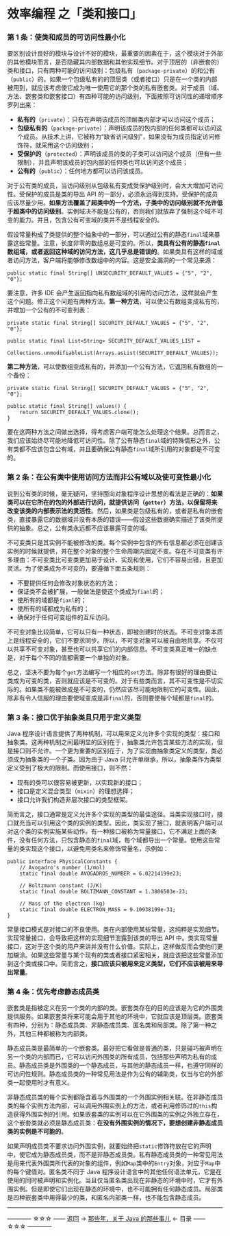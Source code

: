 # 效率编程 之「类和接口」

### 第 1 条：使类和成员的可访问性最小化

要区别设计良好的模块与设计不好的模块，最重要的因素在于，这个模块对于外部的其他模块而言，是否隐藏其内部数据和其他实现细节。对于顶层的（非嵌套的）类和接口，只有两种可能的访问级别：包级私有（`package-private`）的和公有（`public`）的。如果一个包级私有的的顶层类（或者接口）只是在一个类的内部被用到，就应该考虑使它成为唯一使用它的那个类的私有嵌套类。对于成员（域、方法、嵌套类和嵌套接口）有四种可能的访问级别，下面按照可访问性的递增顺序罗列出来：

- **私有的**（`private`）：只有在声明该成员的顶层类内部才可以访问这个成员；
- **包级私有的**（`package-private`）：声明该成员的包内部的任何类都可以访问这个成员。从技术上讲，它被称为“缺省访问级别”，如果没有为成员指定访问修饰符，就采用这个访问级别；
- **受保护的**（`protected`）：声明该成员的类的子类可以访问这个成员（但有一些限制），并且声明该成员的包内部的任何类也可以访问这个成员；
- **公有的**（`public`）：任何地方都可以访问该成员。

对于公有类的成员，当访问级别从包级私有变成受保护级别时，会大大增加可访问性。受保护的成员是类的导出 API 的一部分，必须永远得到支持。受保护的成员应该尽量少用。**如果方法覆盖了超类中的一个方法，子类中的访问级别就不允许低于超类中的访问级别**。实例域决不能是公有的，否则我们就放弃了强制这个域不可变的能力。并且，包含公有可变域的类并不是线程安全的。

假设常量构成了类提供的整个抽象中的一部分，可以通过公有的静态`final`域来暴露这些常量。注意，长度非零的数组总是可变的。所以，**类具有公有的静态`final`数组域，或者返回这种域的访问方法，这几乎总是错误的**。如果类具有这样的域或者访问方法，客户端将能够修改数组中的内容。这是安全漏洞的一个常见来源：

```
public static final String[] UNSECURITY_DEFAULT_VALUES = {"5", "2", "0"};
```

要注意，许多 IDE 会产生返回指向私有数组域的引用的访问方法，这样就会产生这个问题。修正这个问题有两种方法。**第一种方法**，可以使公有数组变成私有的，并增加一个公有的不可变列表：

```
private static final String[] SECURITY_DEFAULT_VALUES = {"5", "2", "0"};

public static final List<String> SECURITY_DEFAULT_VALUES_LIST =
            Collections.unmodifiableList(Arrays.asList(SECURITY_DEFAULT_VALUES));
```
**第二种方法**，可以使数组变成私有的，并添加一个公有方法，它返回私有数组的一个备份：

```
private static final String[] SECURITY_DEFAULT_VALUES = {"5", "2", "0"};

public static final String[] values() {
    return SECURITY_DEFAULT_VALUES.clone();
}
```
要在这两种方法之间做出选择，得考虑客户端可能怎么处理这个结果。总而言之，我们应该始终尽可能地降低可访问性。除了公有静态`final`域的特殊情形之外，公有类都不应该包含公有域，并且要确保公有静态`final`域所引用的对象都是不可变的。

### 第 2 条：在公有类中使用访问方法而非公有域以及使可变性最小化

说到公有类的时候，毫无疑问，坚持面向对象程序设计思想的看法是正确的：**如果类可以在它所在的包的外部进行访问，就提供访问（`getter`）方法，以保留将来改变该类的内部表示法的灵活性**。然后，如果类是包级私有的，或者是私有的嵌套类，直接暴露它的数据域并没有本质的错误——假设这些数据确实描述了该类所提供的抽象。总之，公有类永远都不应该暴露可变的域。

不可变类只是其实例不能被修改的类。每个实例中包含的所有信息都必须在创建该实例的时候就提供，并在整个对象的整个生命周期内固定不变。存在不可变类有许多理由：不可变类比可变类更加易于设计、实现和使用，它们不容易出错，且更加灵活。为了使类成为不可变的，要遵循下面五条规则：

- 不要提供任何会修改对象状态的方法；
- 保证类不会被扩展，一般做法是使这个类成为`fianl`的；
- 使所有的域都是`fianl`的；
- 使所有的域都成为私有的；
- 确保对于任何可变组件的互斥访问。

不可变对象比较简单，它可以只有一种状态，即被创建时的状态。不可变对象本质上是线程安全的，它们不要求同步。所以，不可变对象可以被自由地共享。不仅可以共享不可变对象，甚至也可以共享它们的内部信息。不可变类真正唯一的缺点是，对于每个不同的值都需要一个单独的对象。

总之，坚决不要为每个`get`方法编写一个相应的`set`方法。除非有很好的理由要让类成为可变的类，否则就应该是不可变的。对于有些类而言，其不可变性是不切实际的。如果类不能被做成是不可变的，仍然应该尽可能地限制它的可变性。因此，除非有令人信服的理由要使域变成是非`final`的，否则要使每个域都是`final`的。

### 第 3 条：接口优于抽象类且只用于定义类型

Java 程序设计语言提供了两种机制，可以用来定义允许多个实现的类型：接口和抽象类。这两种机制之间最明显的区别在于，抽象类允许包含某些方法的实现，但是接口则不允许。一个更为重要的区别在于，为了实现由抽象类定义的类型，类必须成为抽象类的一个子类。因为由于 Java 只允许单继承，所以，抽象类作为类型定义受到了极大的限制。而使用接口，则不然：

- 现有的类可以很容易被更新，以实现新的接口；
- 接口是定义混合类型（`mixin`）的理想选择；
- 接口允许我们构造非层次接口的类型框架。

简而言之，接口通常是定义允许多个实现的类型的最佳途径。当类实现接口时，接口就充当可以引用这个类的实例的类型。因此，类实现了接口，就表明客户端可以对这个类的实例实施某些动作。有一种接口被称为常量接口，它不满足上面的条件，没有任何方法，只包含静态的`final`域，每个域都导出一个常量。使用这些常量的类实现这个接口，以避免用类名来修饰常量名，示例如：

```
public interface PhysicalConstants {
    // Avogadro's number (1/mol)
    static final double AVOGADROS_NUMBER = 6.02214199e23;

    // Boltzmann constant (J/K)
    static final double BOLTZMANN_CONSTANT = 1.3806503e-23;

    // Mass of the electron (kg)
    static final double ELECTRON_MASS = 9.10938199e-31;
}
```

常量接口模式是对接口的不良使用。类在内部使用某些常量，这纯粹是实现细节。实现常量接口，会导致把这样的实现细节泄露到该类的导出 API 中。类实现常量接口，这对于这个类的用户来讲并没有什么价值。实际上，这样做反而会使他们更加糊涂。如果这些常量与某个现有的类或者接口紧密相关，就应该把这些常量添加到这个类或接口中。简而言之，**接口应该只被用来定义类型，它们不应该被用来导出常量**。

### 第 4 条：优先考虑静态成员类

嵌套类是指被定义在另一个类的内部的类。嵌套类存在的目的应该是为它的外围类提供服务。如果嵌套类将来可能会用于其他的环境中，它就应该是顶层类。嵌套类有四种，分别为：静态成员类、非静态成员类、匿名类和局部类。除了第一种之外，其他三种都被称为内部类。

静态成员类是最简单的一个嵌套类。最好把它看做是普通的类，只是碰巧被声明在另一个类的内部而已，它可以访问外围类的所有成员，包括那些声明为私有的成员。静态成员类是外围类的一个静态成员，与其他的静态成员一样，也遵守同样的可访问性规则。静态成员类的一种常见用法是作为公有的辅助类，仅当与它的外部类一起使用时才有意义。

非静态成员类的每个实例都隐含着与外围类的一个外围实例相关联。在非静态成员类的每个实例方法内部，可以调用外围实例上的方法，或者利用修饰过的`this`构造获得外围实例的引用。如果嵌套类的实例可以在它外围类的实例之外独立存在，这个嵌套类就必须是静态成员类：**在没有外围实例的情况下，要想创建非静态成员类的实例是不可能的**。

如果声明成员类不要求访问外围实例，就要始终把`static`修饰符放在它的声明中，使它成为静态成员类，而不是非静态成员类。私有静态成员类的一种常见用法是用来代表外围类所代表的对象的组件，例如`Map`类中的`Entry`对象，对应于`Map`中的每个键值对。匿名类不同于 Java 程序设计语言中的其他任何语法单元，它是在使用的同时被声明和实例化。当且仅当匿名类出现在非静态的环境中时，它才有外围实例。但是即使它们出现在静态的环境中，也不可能拥有任何静态成员。局部类是四种嵌套类中用得最少的类，和匿名内部类一样，也不能包含静态成员。


----------

———— ☆☆☆ —— 返回 -> [那些年，关于 Java 的那些事儿](https://github.com/guobinhit/java-skills/blob/master/README.md) <- 目录 —— ☆☆☆ ————
